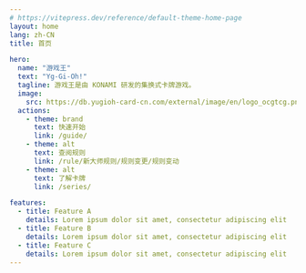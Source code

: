 ```yaml
---
# https://vitepress.dev/reference/default-theme-home-page
layout: home
lang: zh-CN
title: 首页

hero:
  name: "游戏王"
  text: "Yg-Gi-Oh!"
  tagline: 游戏王是由 KONAMI 研发的集换式卡牌游戏。
  image:
    src: https://db.yugioh-card-cn.com/external/image/en/logo_ocgtcg.png
  actions:
    - theme: brand
      text: 快速开始
      link: /guide/
    - theme: alt
      text: 查阅规则
      link: /rule/新大师规则/规则变更/规则变动
    - theme: alt
      text: 了解卡牌
      link: /series/

features:
  - title: Feature A
    details: Lorem ipsum dolor sit amet, consectetur adipiscing elit
  - title: Feature B
    details: Lorem ipsum dolor sit amet, consectetur adipiscing elit
  - title: Feature C
    details: Lorem ipsum dolor sit amet, consectetur adipiscing elit
---
```


